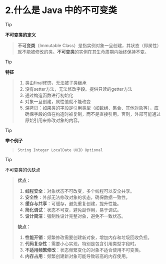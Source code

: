 # 2.什么是 Java 中的不可变类

> [!tip]
>
> **不可变类的定义**

> **不可变类**（Immutable Class）是指实例对象一旦创建，其状态（即属性）就不能被修改的类。**不可变类**的实例在其生命周期内始终保持不变。

> [!tip]
>
> **特征**

> 1. 类由final修饰，无法被子类继承
> 2. 没有setter方法，无法修改字段。提供只读的getter方法
> 3. 通过构造函数进行初始化
> 4. 对象一旦创建，属性值就不能改变
> 5. 深拷贝：如果类的字段是引用类型（如数组、集合、其他对象等），应确保字段的值在构造时被复制，而不是直接引用。否则，外部可能通过原始引用来修改对象的内容。
>

> [!tip]
>
> **举个例子**

> `String Integer LocalDate UUID Optional `  

> [!tip]
>
> 不可变类的优缺点

>  **优点：**
>
> 1. **线程安全**：对象状态不可改变，多个线程可以安全共享。
> 2. **安全性**：外部无法修改对象的状态，确保数据一致性。
> 3. **缓存与共享**：可缓存，避免重复创建，提升性能。
> 4. **简化调试**：状态不可变，避免副作用，易于调试。
> 5. **设计简洁**：强制性设计完整对象，避免不一致状态。
>
>  **缺点：**
>
> 1. **性能开销**：频繁修改需要创建新对象，增加内存和垃圾回收负担。
> 2. **代码复杂性**：需要小心实现，特别是包含引用类型字段时。
> 3. **不适用频繁修改**：状态频繁变化的对象不适合使用不可变类。
> 4. **内存占用**：频繁创建新对象可能导致较高的内存使用。
